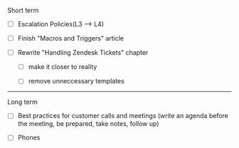 Short term

* [ ] Escalation Policies\(L3 --&gt; L4\)

* [ ] Finish "Macros and Triggers" article

* [ ] Rewrite "Handling Zendesk Tickets" chapter

  * [ ] make it closer to reality

  * [ ] remove unneccessary templates

---

Long term

* [ ] Best practices for customer calls and meetings \(write an agenda before the meeting, be prepared, take notes, follow up\)

* [ ] Phones



